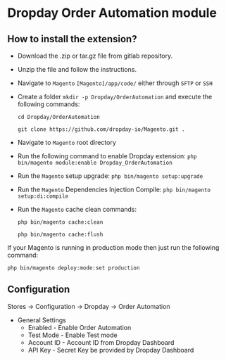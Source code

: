 Dropday Order Automation module
===============

## How to install the extension?

* Download the .zip or tar.gz file from gitlab repository.
* Unzip the file and follow the instructions.
* Navigate to `Magento` `[Magento]/app/code/` either through `SFTP` or `SSH`
* Create a folder ```mkdir -p Dropday/OrderAutomation``` and execute the following commands:

    ```cd Dropday/OrderAutomation```

    ```git clone https://github.com/dropday-io/Magento.git .```

* Navigate to `Magento` root directory
* Run the following command to enable Dropday extension:
```php bin/magento module:enable Dropday_OrderAutomation```
* Run the `Magento` setup upgrade:
```php bin/magento setup:upgrade```
* Run the `Magento` Dependencies Injection Compile:
```php bin/magento setup:di:compile```
* Run the `Magento` cache clean commands:

    ```php bin/magento cache:clean```

    ```php bin/magento cache:flush```

If your Magento is running in production mode then just run the following command:

```php bin/magento deploy:mode:set production```

## Configuration

Stores &rarr; Configuration &rarr; Dropday &rarr; Order Automation

- General Settings
   - Enabled - Enable Order Automation
   - Test Mode - Enable Test mode
   - Account ID - Account ID from Dropday Dashboard
   - API Key - Secret Key be provided by Dropday Dashboard

